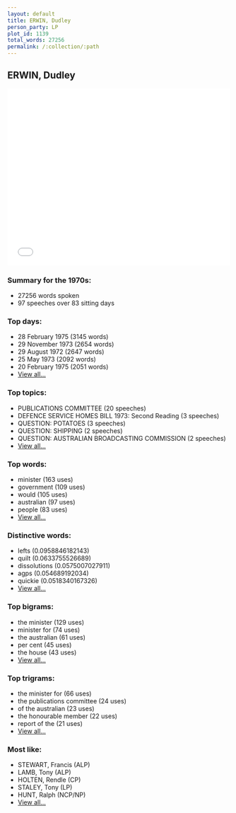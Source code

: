 ```yaml
---
layout: default
title: ERWIN, Dudley
person_party: LP
plot_id: 1139
total_words: 27256
permalink: /:collection/:path
---
```


## ERWIN, Dudley

<iframe width="100%" height="400" frameborder="0" scrolling="no" src="//plot.ly/~wragge/1139.embed"></iframe>


### Summary for the 1970s:

* 27256 words spoken
* 97 speeches over 83 sitting days


### Top days:

* 28 February 1975 (3145 words)
* 29 November 1973 (2654 words)
* 29 August 1972 (2647 words)
* 25 May 1973 (2092 words)
* 20 February 1975 (2051 words)
* [View all...](days/)


### Top topics:

* PUBLICATIONS COMMITTEE (20 speeches)
* DEFENCE SERVICE HOMES BILL 1973: Second Reading (3 speeches)
* QUESTION: POTATOES (3 speeches)
* QUESTION: SHIPPING (2 speeches)
* QUESTION: AUSTRALIAN BROADCASTING COMMISSION (2 speeches)
* [View all...](topics/)


### Top words:

* minister (163 uses)
* government (109 uses)
* would (105 uses)
* australian (97 uses)
* people (83 uses)
* [View all...](words/)


### Distinctive words:

* lefts (0.0958846182143)
* quilt (0.0633755526689)
* dissolutions (0.0575007027911)
* agps (0.054689192034)
* quickie (0.0518340167326)
* [View all...](sig_words/)


### Top bigrams:

* the minister (129 uses)
* minister for (74 uses)
* the australian (61 uses)
* per cent (45 uses)
* the house (43 uses)
* [View all...](bigrams/)


### Top trigrams:

* the minister for (66 uses)
* the publications committee (24 uses)
* of the australian (23 uses)
* the honourable member (22 uses)
* report of the (21 uses)
* [View all...](trigrams/)


### Most like:

* STEWART, Francis (ALP)
* LAMB, Tony (ALP)
* HOLTEN, Rendle (CP)
* STALEY, Tony (LP)
* HUNT, Ralph (NCP/NP)
* [View all...](similarities/)
